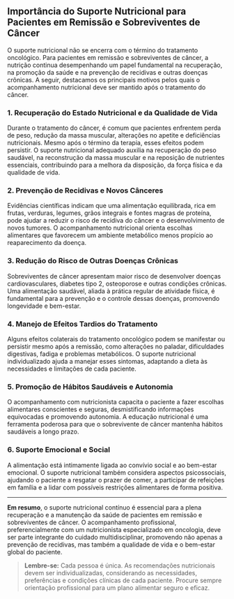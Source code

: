 
## Importância do Suporte Nutricional para Pacientes em Remissão e Sobreviventes de Câncer

O suporte nutricional não se encerra com o término do tratamento oncológico. Para pacientes em remissão e sobreviventes de câncer, a nutrição continua desempenhando um papel fundamental na recuperação, na promoção da saúde e na prevenção de recidivas e outras doenças crônicas. A seguir, destacamos os principais motivos pelos quais o acompanhamento nutricional deve ser mantido após o tratamento do câncer.

### 1. Recuperação do Estado Nutricional e da Qualidade de Vida

Durante o tratamento do câncer, é comum que pacientes enfrentem perda de peso, redução da massa muscular, alterações no apetite e deficiências nutricionais. Mesmo após o término da terapia, esses efeitos podem persistir. O suporte nutricional adequado auxilia na recuperação do peso saudável, na reconstrução da massa muscular e na reposição de nutrientes essenciais, contribuindo para a melhora da disposição, da força física e da qualidade de vida.

### 2. Prevenção de Recidivas e Novos Cânceres

Evidências científicas indicam que uma alimentação equilibrada, rica em frutas, verduras, legumes, grãos integrais e fontes magras de proteína, pode ajudar a reduzir o risco de recidiva do câncer e o desenvolvimento de novos tumores. O acompanhamento nutricional orienta escolhas alimentares que favorecem um ambiente metabólico menos propício ao reaparecimento da doença.

### 3. Redução do Risco de Outras Doenças Crônicas

Sobreviventes de câncer apresentam maior risco de desenvolver doenças cardiovasculares, diabetes tipo 2, osteoporose e outras condições crônicas. Uma alimentação saudável, aliada à prática regular de atividade física, é fundamental para a prevenção e o controle dessas doenças, promovendo longevidade e bem-estar.

### 4. Manejo de Efeitos Tardios do Tratamento

Alguns efeitos colaterais do tratamento oncológico podem se manifestar ou persistir mesmo após a remissão, como alterações no paladar, dificuldades digestivas, fadiga e problemas metabólicos. O suporte nutricional individualizado ajuda a manejar esses sintomas, adaptando a dieta às necessidades e limitações de cada paciente.

### 5. Promoção de Hábitos Saudáveis e Autonomia

O acompanhamento com nutricionista capacita o paciente a fazer escolhas alimentares conscientes e seguras, desmistificando informações equivocadas e promovendo autonomia. A educação nutricional é uma ferramenta poderosa para que o sobrevivente de câncer mantenha hábitos saudáveis a longo prazo.

### 6. Suporte Emocional e Social

A alimentação está intimamente ligada ao convívio social e ao bem-estar emocional. O suporte nutricional também considera aspectos psicossociais, ajudando o paciente a resgatar o prazer de comer, a participar de refeições em família e a lidar com possíveis restrições alimentares de forma positiva.

---

**Em resumo**, o suporte nutricional contínuo é essencial para a plena recuperação e a manutenção da saúde de pacientes em remissão e sobreviventes de câncer. O acompanhamento profissional, preferencialmente com um nutricionista especializado em oncologia, deve ser parte integrante do cuidado multidisciplinar, promovendo não apenas a prevenção de recidivas, mas também a qualidade de vida e o bem-estar global do paciente.

> **Lembre-se:** Cada pessoa é única. As recomendações nutricionais devem ser individualizadas, considerando as necessidades, preferências e condições clínicas de cada paciente. Procure sempre orientação profissional para um plano alimentar seguro e eficaz.
```
